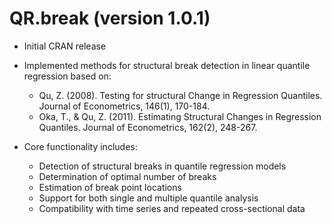 # QR.break (version 1.0.1)

* Initial CRAN release
* Implemented methods for structural break detection in linear quantile regression based on:
  * Qu, Z. (2008). Testing for structural Change in Regression Quantiles. Journal of Econometrics, 146(1), 170-184.
  * Oka, T., & Qu, Z. (2011). Estimating Structural Changes in Regression Quantiles. Journal of Econometrics, 162(2), 248-267.

* Core functionality includes:
  * Detection of structural breaks in quantile regression models
  * Determination of optimal number of breaks
  * Estimation of break point locations
  * Support for both single and multiple quantile analysis
  * Compatibility with time series and repeated cross-sectional data
